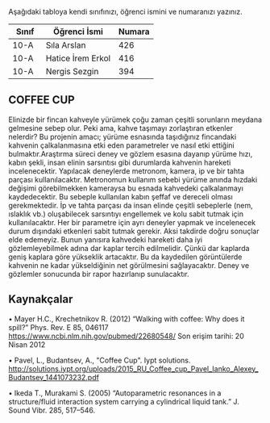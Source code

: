 

Aşağıdaki tabloya kendi sınıfınızı, öğrenci ismini ve numaranızı yazınız. 

Sınıf | Öğrenci İsmi  | Numara
-------|----------------|--------
10-A   | Sıla Arslan | 426
10-A   | Hatice İrem Erkol | 416
10-A   | Nergis Sezgin | 394

##  COFFEE CUP  
Elinizde bir fincan kahveyle yürümek çoğu zaman çeşitli sorunların meydana gelmesine sebep olur. Peki ama, kahve taşımayı zorlaştıran etkenler nelerdir? Bu projenin amacı; yürüme esnasında taşıdığınız fincandaki kahvenin çalkalanmasına etki eden parametreler ve nasıl etki ettiğini bulmaktır.Araştırma süreci deney ve gözlem esasına dayanıp yürüme hızı, kabın şekli, insan elinin sarsıntısı gibi durumlarda kahvenin hareketi incelenecektir.  Yapılacak deneylerde metronom, kamera, ip ve bir tahta parçası kullanılacaktır. Metronomun kullanım sebebi yürüme anında hızdaki değişimi görebilmekken kameraysa bu esnada kahvedeki çalkalanmayı kaydedecektir. Bu sebeple kullanılan kabın şeffaf ve dereceli olması gerekmektedir. İp ve tahta parçası da insan elinde çeşitli sebeplerle (nem, ıslaklık vb.) oluşabilecek sarsıntıyı engellemek ve kolu sabit tutmak için kullanılacaktır. Her bir parametre için ayrı deneyler yapmak ve incelenecek durum dışındaki etkenleri sabit tutmak gerekir. Aksi takdirde doğru sonuçlar elde edemeyiz. Bunun yanısıra kahvedeki hareketi daha iyi gözlemleyebilmek adına dar kaplar tercih edilmelidir. Çünkü dar kaplarda geniş kaplara göre yükseklik artacaktır. Bu da kaydedilen görüntülerde kahvenin ne kadar yükseldiğinin net görülmesini sağlayacaktır.  Deney ve gözlemler sonucunda bir rapor hazırlanıp sunulacaktır.
 

## Kaynakçalar  
• Mayer H.C., Krechetnikov R. (2012) “Walking with coffee: Why does it spill?” Phys. Rev. E 85, 046117
https://www.ncbi.nlm.nih.gov/pubmed/22680548/ Son erişim tarihi: 20 Nisan 2012

• Pavel, L., Budantsev, A., "Coffee Cup". Iypt solutions.
 http://solutions.iypt.org/uploads/2015_RU_Coffee_cup_Pavel_Ianko_Alexey_Budantsev_1441073232.pdf
 
• Ikeda T., Murakami S. (2005) “Autoparametric resonances in a structure/fluid interaction system carrying a cylindrical liquid tank.” J. Sound Vibr. 285, 517–546.
